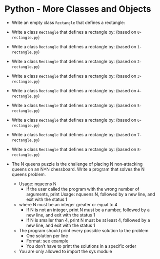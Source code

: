 # Python - More Classes and Objects
- Write an empty class `Rectangle` that defines a rectangle:
- Write a class `Rectangle` that defines a rectangle by: (based on `0-rectangle.py`)
- Write a class `Rectangle` that defines a rectangle by: (based on `1-rectangle.py`)
- Write a class `Rectangle` that defines a rectangle by: (based on `2-rectangle.py`)
- Write a class `Rectangle` that defines a rectangle by: (based on `3-rectangle.py`)
- Write a class `Rectangle` that defines a rectangle by: (based on `4-rectangle.py`)
- Write a class `Rectangle` that defines a rectangle by: (based on `5-rectangle.py`)
- Write a class `Rectangle` that defines a rectangle by: (based on `6-rectangle.py`)
- Write a class `Rectangle` that defines a rectangle by: (based on `7-rectangle.py`)
- Write a class `Rectangle` that defines a rectangle by: (based on `8-rectangle.py`)
- The N queens puzzle is the challenge of placing N non-attacking queens on an N×N chessboard. Write a program that solves the N queens problem.

    * Usage: nqueens N
        * If the user called the program with the wrong number of arguments, print Usage: nqueens N, followed by a new line, and exit with the status 1
    * where N must be an integer greater or equal to 4
        * If N is not an integer, print N must be a number, followed by a new line, and exit with the status 1
        * If N is smaller than 4, print N must be at least 4, followed by a new line, and exit with the status 1
    * The program should print every possible solution to the problem
        * One solution per line
        * Format: see example
        * You don’t have to print the solutions in a specific order
    * You are only allowed to import the sys module
